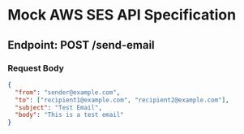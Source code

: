 # Mock AWS SES API Specification

## Endpoint: POST /send-email

### Request Body
```json
{
  "from": "sender@example.com",
  "to": ["recipient1@example.com", "recipient2@example.com"],
  "subject": "Test Email",
  "body": "This is a test email"
}
